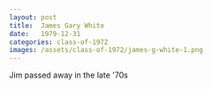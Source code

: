 ```yaml
---
layout: post
title:  James Gary White
date:   1979-12-31
categories: class-of-1972
images: /assets/class-of-1972/james-g-white-1.png
---
```

Jim passed away in the late '70s
